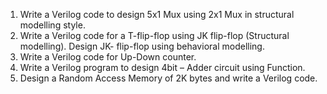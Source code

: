 <ol>
<li> Write a Verilog code to design 5x1 Mux using 2x1 Mux in structural modelling style.</li>
<li>Write a Verilog code for a T-flip-flop using JK flip-flop (Structural modelling). Design JK- flip-flop using behavioral modelling.</li>
<li>Write a Verilog code for Up-Down counter.</li>
<li> Write a Verilog program to design 4bit – Adder circuit using Function.</li>
<li> Design a Random Access Memory of 2K bytes and write a Verilog code.</li>
  <ol>
